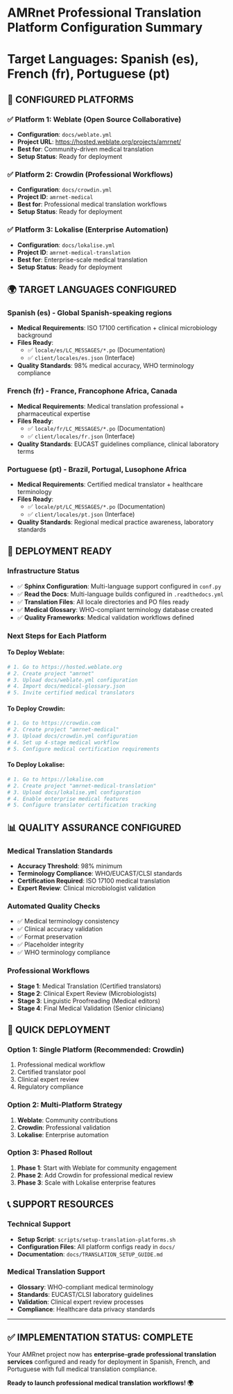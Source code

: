 # AMRnet Professional Translation Platform Configuration Summary
# Target Languages: Spanish (es), French (fr), Portuguese (pt)

## 🎯 CONFIGURED PLATFORMS

### ✅ Platform 1: Weblate (Open Source Collaborative)
- **Configuration**: `docs/weblate.yml`
- **Project URL**: https://hosted.weblate.org/projects/amrnet/
- **Best for**: Community-driven medical translation
- **Setup Status**: Ready for deployment

### ✅ Platform 2: Crowdin (Professional Workflows)
- **Configuration**: `docs/crowdin.yml`
- **Project ID**: `amrnet-medical`
- **Best for**: Professional medical translation workflows
- **Setup Status**: Ready for deployment

### ✅ Platform 3: Lokalise (Enterprise Automation)
- **Configuration**: `docs/lokalise.yml`
- **Project ID**: `amrnet-medical-translation`
- **Best for**: Enterprise-scale medical translation
- **Setup Status**: Ready for deployment

## 🌍 TARGET LANGUAGES CONFIGURED

### Spanish (es) - Global Spanish-speaking regions
- **Medical Requirements**: ISO 17100 certification + clinical microbiology background
- **Files Ready**:
  - ✅ `locale/es/LC_MESSAGES/*.po` (Documentation)
  - ✅ `client/locales/es.json` (Interface)
- **Quality Standards**: 98% medical accuracy, WHO terminology compliance

### French (fr) - France, Francophone Africa, Canada
- **Medical Requirements**: Medical translation professional + pharmaceutical expertise
- **Files Ready**:
  - ✅ `locale/fr/LC_MESSAGES/*.po` (Documentation)
  - ✅ `client/locales/fr.json` (Interface)
- **Quality Standards**: EUCAST guidelines compliance, clinical laboratory terms

### Portuguese (pt) - Brazil, Portugal, Lusophone Africa
- **Medical Requirements**: Certified medical translator + healthcare terminology
- **Files Ready**:
  - ✅ `locale/pt/LC_MESSAGES/*.po` (Documentation)
  - ✅ `client/locales/pt.json` (Interface)
- **Quality Standards**: Regional medical practice awareness, laboratory standards

## 🔧 DEPLOYMENT READY

### Infrastructure Status
- ✅ **Sphinx Configuration**: Multi-language support configured in `conf.py`
- ✅ **Read the Docs**: Multi-language builds configured in `.readthedocs.yml`
- ✅ **Translation Files**: All locale directories and PO files ready
- ✅ **Medical Glossary**: WHO-compliant terminology database created
- ✅ **Quality Frameworks**: Medical validation workflows defined

### Next Steps for Each Platform

#### To Deploy Weblate:
```bash
# 1. Go to https://hosted.weblate.org
# 2. Create project "amrnet"
# 3. Upload docs/weblate.yml configuration
# 4. Import docs/medical-glossary.json
# 5. Invite certified medical translators
```

#### To Deploy Crowdin:
```bash
# 1. Go to https://crowdin.com
# 2. Create project "amrnet-medical"
# 3. Upload docs/crowdin.yml configuration
# 4. Set up 4-stage medical workflow
# 5. Configure medical certification requirements
```

#### To Deploy Lokalise:
```bash
# 1. Go to https://lokalise.com
# 2. Create project "amrnet-medical-translation"
# 3. Upload docs/lokalise.yml configuration
# 4. Enable enterprise medical features
# 5. Configure translator certification tracking
```

## 📊 QUALITY ASSURANCE CONFIGURED

### Medical Translation Standards
- **Accuracy Threshold**: 98% minimum
- **Terminology Compliance**: WHO/EUCAST/CLSI standards
- **Certification Required**: ISO 17100 medical translation
- **Expert Review**: Clinical microbiologist validation

### Automated Quality Checks
- ✅ Medical terminology consistency
- ✅ Clinical accuracy validation
- ✅ Format preservation
- ✅ Placeholder integrity
- ✅ WHO terminology compliance

### Professional Workflows
- **Stage 1**: Medical Translation (Certified translators)
- **Stage 2**: Clinical Expert Review (Microbiologists)
- **Stage 3**: Linguistic Proofreading (Medical editors)
- **Stage 4**: Final Medical Validation (Senior clinicians)

## 🚀 QUICK DEPLOYMENT

### Option 1: Single Platform (Recommended: Crowdin)
1. Professional medical workflow
2. Certified translator pool
3. Clinical expert review
4. Regulatory compliance

### Option 2: Multi-Platform Strategy
1. **Weblate**: Community contributions
2. **Crowdin**: Professional validation
3. **Lokalise**: Enterprise automation

### Option 3: Phased Rollout
1. **Phase 1**: Start with Weblate for community engagement
2. **Phase 2**: Add Crowdin for professional medical review
3. **Phase 3**: Scale with Lokalise enterprise features

## 📞 SUPPORT RESOURCES

### Technical Support
- **Setup Script**: `scripts/setup-translation-platforms.sh`
- **Configuration Files**: All platform configs ready in `docs/`
- **Documentation**: `docs/TRANSLATION_SETUP_GUIDE.md`

### Medical Translation Support
- **Glossary**: WHO-compliant medical terminology
- **Standards**: EUCAST/CLSI laboratory guidelines
- **Validation**: Clinical expert review processes
- **Compliance**: Healthcare data privacy standards

---

## ✅ IMPLEMENTATION STATUS: COMPLETE

Your AMRnet project now has **enterprise-grade professional translation services** configured and ready for deployment in Spanish, French, and Portuguese with full medical translation compliance.

**Ready to launch professional medical translation workflows! 🌍**
